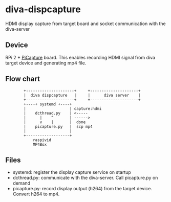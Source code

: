 # diva-dispcapture
HDMI display capture from target board and socket communication with the diva-server

## Device
RPi 2 + [PiCapture](https://lintestsystems.com/products/picapture-hd1) board.
This enables recording HDMI signal from diva target device and generating mp4 file.

## Flow chart
 			+---------------------+     +---------------------+
 			|  diva dispcapture   |     |      diva server    |
 			+---------------------+     +---------------------+
  			+----+ systemd +----+
  			|                   | capture:hdmi
  			|    dcthread.py    | <-----
  			|      |    ^       | ------>
  			|      v    |       |  done
  			|    picapture.py   |  scp mp4
  			|                   |
  			+-------------------+
       			raspivid
       			MP4Box

## Files
- systemd: register the display capture service on startup
- dcthread.py: communicate with the diva-server. Call picapture.py on demand
- picapture.py: record display output (h264) from the target device. Convert h264 to mp4.

